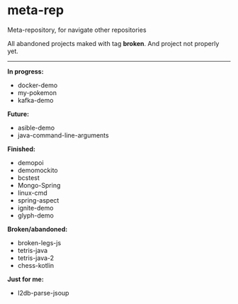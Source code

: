 # meta-rep
Meta-repository, for navigate other repositories

All abandoned projects maked with tag **broken**.
And project not properly yet.

---

**In progress:**
* docker-demo
* my-pokemon
* kafka-demo

**Future:**
* asible-demo
* java-command-line-arguments

**Finished:**
* demopoi
* demomockito
* bcstest
* Mongo-Spring
* linux-cmd
* spring-aspect
* ignite-demo 
* glyph-demo

**Broken/abandoned:**
* broken-legs-js
* tetris-java
* tetris-java-2
* chess-kotlin

**Just for me:**
* l2db-parse-jsoup
